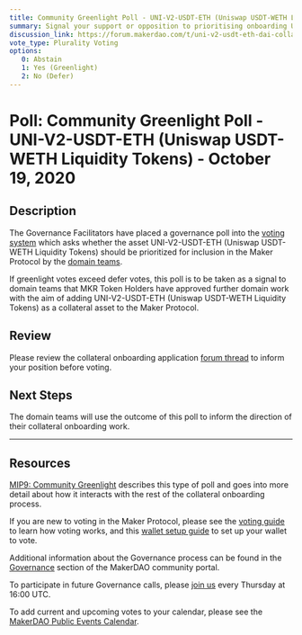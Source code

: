```yaml
---
title: Community Greenlight Poll - UNI-V2-USDT-ETH (Uniswap USDT-WETH Liquidity Tokens) - October 19, 2020
summary: Signal your support or opposition to prioritising onboarding UNI-V2-USDT-ETH (Uniswap USDT-WETH Liquidity Tokens). 
discussion_link: https://forum.makerdao.com/t/uni-v2-usdt-eth-dai-collateral-onboarding-application/4280
vote_type: Plurality Voting
options:
   0: Abstain
   1: Yes (Greenlight)
   2: No (Defer)
---
```

# Poll: Community Greenlight Poll - UNI-V2-USDT-ETH (Uniswap USDT-WETH Liquidity Tokens) - October 19, 2020

## Description

The Governance Facilitators have placed a governance poll into the [voting system](https://vote.makerdao.com/polling) which asks whether the asset UNI-V2-USDT-ETH (Uniswap USDT-WETH Liquidity Tokens) should be prioritized for inclusion in the Maker Protocol by the [domain teams](https://github.com/makerdao/mips/blob/master/MIP7/mip7.md#mip7c2-the-current-domain-roles-list). 

If greenlight votes exceed defer votes, this poll is to be taken as a signal to domain teams that MKR Token Holders have approved further domain work with the aim of adding UNI-V2-USDT-ETH (Uniswap USDT-WETH Liquidity Tokens) as a collateral asset to the Maker Protocol.

## Review

Please review the collateral onboarding application [forum thread](https://forum.makerdao.com/t/uni-v2-usdt-eth-dai-collateral-onboarding-application/4280) to inform your position before voting.

## Next Steps

The domain teams will use the outcome of this poll to inform the direction of their collateral onboarding work.

---

## Resources

[MIP9: Community Greenlight](https://github.com/makerdao/mips/blob/Accepted/MIP9/mip9.md) describes this type of poll and goes into more detail about how it interacts with the rest of the collateral onboarding process.

If you are new to voting in the Maker Protocol, please see the [voting guide](https://community-development.makerdao.com/en/learn/governance/how-voting-works/) to learn how voting works, and this [wallet setup guide](https://community-development.makerdao.com/en/learn/governance/voting-setup/) to set up your wallet to vote.

Additional information about the Governance process can be found in the [Governance](https://community-development.makerdao.com/en/learn/governance) section of the MakerDAO community portal.

To participate in future Governance calls, please [join us](https://github.com/makerdao/community/tree/master/governance/governance-and-risk-meetings) every Thursday at 16:00 UTC.

To add current and upcoming votes to your calendar, please see the [MakerDAO Public Events Calendar](https://calendar.google.com/calendar/embed?src=makerdao.com_3efhm2ghipksegl009ktniomdk%40group.calendar.google.com&ctz=America%2FLos_Angeles).